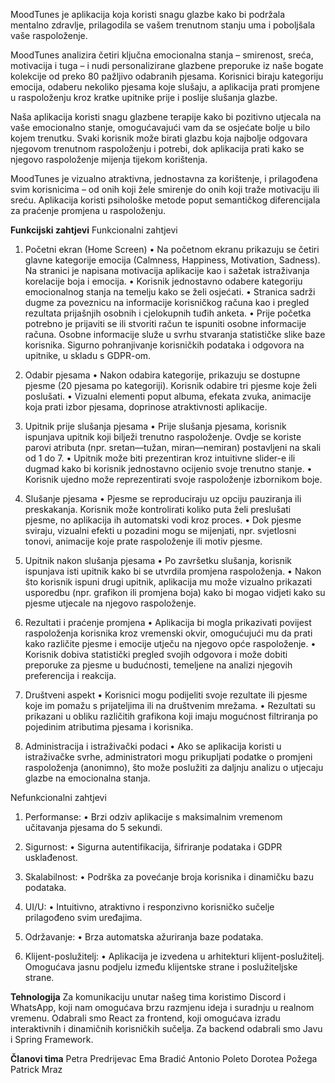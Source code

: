 MoodTunes je aplikacija koja koristi snagu glazbe kako bi podržala mentalno zdravlje, prilagodila se vašem trenutnom stanju uma i poboljšala vaše raspoloženje.

MoodTunes analizira četiri ključna emocionalna stanja – smirenost, sreća, motivacija i tuga – i nudi personalizirane glazbene preporuke iz naše bogate kolekcije od preko 80 pažljivo odabranih pjesama. Korisnici biraju kategoriju emocija, odaberu nekoliko pjesama koje slušaju, a aplikacija prati promjene u raspoloženju kroz kratke upitnike prije i poslije slušanja glazbe.

Naša aplikacija koristi snagu glazbene terapije kako bi pozitivno utjecala na vaše emocionalno stanje, omogućavajući vam da se osjećate bolje u bilo kojem trenutku. Svaki korisnik može birati glazbu koja najbolje odgovara njegovom trenutnom raspoloženju i potrebi, dok aplikacija prati kako se njegovo raspoloženje mijenja tijekom korištenja.

MoodTunes je vizualno atraktivna, jednostavna za korištenje, i prilagođena svim korisnicima – od onih koji žele smirenje do onih koji traže motivaciju ili sreću. Aplikacija koristi psihološke metode poput semantičkog diferencijala za praćenje promjena u raspoloženju.

**Funkcijski zahtjevi**
Funkcionalni zahtjevi
1. Početni ekran (Home Screen)
•	Na početnom ekranu prikazuju se četiri glavne kategorije emocija (Calmness, Happiness, Motivation, Sadness). Na stranici je napisana motivacija aplikacije kao i sažetak istraživanja korelacije boja i emocija.
•	Korisnik jednostavno odabere kategoriju emocionalnog stanja na temelju kako se želi osjećati.
•	Stranica sadrži dugme za poveznicu na informacije korisničkog računa kao i pregled rezultata prijašnjih osobnih i cjelokupnih tuđih anketa.
•	Prije početka potrebno je prijaviti se ili stvoriti račun te ispuniti osobne informacije računa. Osobne informacije služe u svrhu stvaranja statističke slike baze korisnika. Sigurno pohranjivanje korisničkih podataka i odgovora na upitnike, u skladu s GDPR-om.

2. Odabir pjesama
•	Nakon odabira kategorije, prikazuju se dostupne pjesme (20 pjesama po kategoriji). Korisnik odabire tri pjesme koje želi poslušati.
•	Vizualni elementi poput albuma, efekata zvuka, animacije koja prati izbor pjesama, doprinose atraktivnosti aplikacije. 

3. Upitnik prije slušanja pjesama
•	Prije slušanja pjesama, korisnik ispunjava upitnik koji bilježi trenutno raspoloženje. Ovdje se koriste parovi atributa (npr. sretan—tužan, miran—nemiran) postavljeni na skali od 1 do 7.
•	Upitnik može biti prezentiran kroz intuitivne slider-e ili dugmad kako bi korisnik jednostavno ocijenio svoje trenutno stanje.
•	Korisnik ujedno može reprezentirati svoje raspoloženje izbornikom boje.

4. Slušanje pjesama
•	Pjesme se reproduciraju uz opciju pauziranja ili preskakanja. Korisnik može kontrolirati koliko puta želi preslušati pjesme, no aplikacija ih automatski vodi kroz proces.
•	Dok pjesme sviraju, vizualni efekti u pozadini mogu se mijenjati, npr. svjetlosni tonovi, animacije koje prate raspoloženje ili motiv pjesme.

5. Upitnik nakon slušanja pjesama
•	Po završetku slušanja, korisnik ispunjava isti upitnik kako bi se utvrdila promjena raspoloženja.
•	Nakon što korisnik ispuni drugi upitnik, aplikacija mu može vizualno prikazati usporedbu (npr. grafikon ili promjena boja) kako bi mogao vidjeti kako su pjesme utjecale na njegovo raspoloženje.

6. Rezultati i praćenje promjena
•	Aplikacija bi mogla prikazivati povijest raspoloženja korisnika kroz vremenski okvir, omogućujući mu da prati kako različite pjesme i emocije utječu na njegovo opće raspoloženje.
•	Korisnik dobiva statistički pregled svojih odgovora i može dobiti preporuke za pjesme u budućnosti, temeljene na analizi njegovih preferencija i reakcija.

7. Društveni aspekt
•	Korisnici mogu podijeliti svoje rezultate ili pjesme koje im pomažu s prijateljima ili na društvenim mrežama.
•	Rezultati su prikazani u obliku različitih grafikona koji imaju mogućnost filtriranja po pojedinim atributima pjesama i korisnika.

8. Administracija i istraživački podaci
•	Ako se aplikacija koristi u istraživačke svrhe, administratori mogu prikupljati podatke o promjeni raspoloženja (anonimno), što može poslužiti za daljnju analizu o utjecaju glazbe na emocionalna stanja.

Nefunkcionalni zahtjevi
1. Performanse: 
•	Brzi odziv aplikacije s maksimalnim vremenom učitavanja pjesama do 5 sekundi.

2. Sigurnost: 
•	Sigurna autentifikacija, šifriranje podataka i GDPR usklađenost.

3. Skalabilnost: 
•	Podrška za povećanje broja korisnika i dinamičku bazu podataka.

4. UI/U: 
•	Intuitivno, atraktivno i responzivno korisničko sučelje prilagođeno svim uređajima.

5. Održavanje: 
•	Brza automatska ažuriranja baze podataka.
6. Klijent-poslužitelj:
•	Aplikacija je izvedena u arhitekturi klijent-poslužitelj. Omogućava jasnu podjelu između klijentske strane i poslužiteljske strane.

**Tehnologija**
Za  komunikaciju unutar našeg tima koristimo Discord i WhatsApp, koji nam omogućava brzu razmjenu ideja i suradnju u realnom vremenu. 
Odabrali smo React za frontend, koji omogućava izradu interaktivnih i dinamičnih korisničkih sučelja.
Za backend odabrali smo Javu i Spring Framework.

**Članovi tima**
Petra Predrijevac 
Ema Bradić 
Antonio Poleto 
Dorotea Požega
Patrick Mraz
